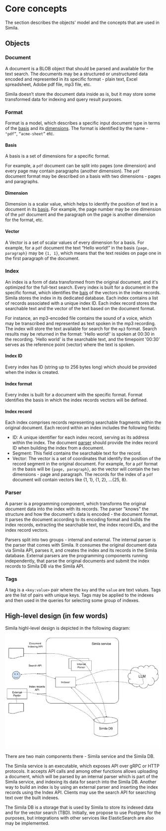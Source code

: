 # Core concepts
The section describes the objects' model and the concepts that are used in Simila.

## Objects

### Document
A document is a BLOB object that should be parsed and available for the text search. The documents may be a structured or unstructured data encoded and represented in its specific format - plain text, Excel spreadsheet, Adobe pdf file, mp3 file, etc.

Simila doesn’t store the document data inside as is, but it may store some transformed data for indexing and query result purposes.

### Format
Format is a model, which describes a specific input document type in terms of the [basis](#basis) and its [dimensions](#dimension). The format is identified by the name - `"pdf”`, `“acme-sheet”` etc. 

#### Basis
A basis is a set of dimensions for a specific format.

For example, a `pdf` document can be split into pages (one dimension) and every page may contain paragraphs (another dimension). The `pdf` document format may be described on a basis with two dimensions - pages and paragraphs.

#### Dimension
Dimension is a scalar value, which helps to identify the position of text in a document in its [basis](#basis). For example, the page number may be one dimension of the `pdf` document and the paragraph on the page is another dimension for the format, etc.

#### Vector
A Vector is a set of scalar values of every dimension for a basis. For example, for a `pdf` document the text “Hello world!” in the basis `{page, paragraph}` may be `{1, 1}`, which means that the text resides on page one in the first paragraph of the document.

### Index
An index is a form of data transformed from the original document, and it's optimized for the full-text search. Every index is built for a document in the specific format, which identifies the [bais](#basis) of the vectors in the index records. Simila stores the index in its dedicated database. Each index contains a list of records associated with a unique index ID. Each index record stores the searchable text and the vector of the text based on the document format.

For instance, an mp3-encoded file contains the sound of a voice, which may be transcribed and represented as text spoken in the mp3 recording. The index will store the text available for search for the `mp3` format. Search results may be returned in the format: 'Hello world!' is spoken at 00:30 in the recording. 'Hello world' is the searchable text, and the timepoint '00:30' serves as the reference point (vector) where the text is spoken.

#### Index ID
Every index has ID (string up to 256 bytes long) which should be provided when the index is created.

#### Index format
Every index is built for a document with the specific format. Format identifies the basis in which the index records vectors will be defined.

#### Index record
Each index comprises records representing searchable fragments within the original document. Each record within an index includes the following fields:

- ID: A unique identifier for each index record, serving as its address within the index. The document [parser](#parser) should provide the index record ID when building the index from a document.
- Segment: This field contains the searchable text for the record.
- Vector: The vector is a set of coordinates that identify the position of the record segment in the original document. For example, for a `pdf` format in the basis will be `{page, paragraph}`, ao the vector will contain the two dimensions - page and paragraph. The records for the index of a `pdf` document will contain vectors like {1, 1}, {1, 2}, …{25, 8}. 

### Parser
A parser is a programming component, which transforms the original document data into the index with its records. The parser "knows" the structure and how the document's data is encoded - the document format. It parses the document according to its encoding format and builds the index records, extracting the searchable text, the index record IDs, and the index record vectors.

Parsers split into two groups - internal and external. The internal parser is the parser that comes with Simila. It consumes the original document data via Simila API, parses it, and creates the index and its records in the Simila database. External parsers are the programming components running independently, that parse the original documents and submit the index records to Simila DB via the Simila API.

### Tags
A tag is a `<key:value>` pair where the `key` and the `value` are text values. Tags are the list of pairs with unique keys. Tags may be applied to the indexes and then used in the queries for selecting some group of indexes.

## High-level design (in few words)
Simila highl-level design is depicted in the following diagram:
![](../assets/imgs/simila-design.png)

There are two main components there - Simila service and the Simila DB. 

The Simila service is an executable, which exposes API over gRPC or HTTP protocols. It accepts API calls and among other functions allows uploading a document, which will be parsed by an internal parser which is part of the Simila service, and indexing its data for search into the Simila DB. Another way to build an index is by using an external parser and inserting the index records using the Index API. Clients may use the search API for searching text over the built indexes.

The Simila DB is a storage that is used by Simila to store its indexed data and for the vector search (TBD). Initially, we propose to use Postgres for the purposes, but integrations with other services like ElasticSearch are also may be implemented.
